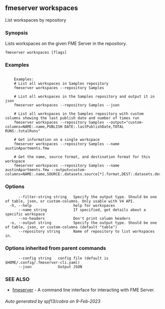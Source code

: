 ## fmeserver workspaces

List workspaces by repository

### Synopsis

Lists workspaces on the given FME Server in the repository.

```
fmeserver workspaces [flags]
```

### Examples

```

	Examples:
	# List all workspaces in Samples repository
	fmeserver workspaces --repository Samples
	
	# List all workspaces in the Samples repository and output it in json
	fmeserver workspaces --repository Samples --json
	
	# List all workspaces in the Samples repository with custom columns showing the last publish date and number of times run
	fmeserver workspaces --repository Samples --output="custom-columns=NAME:.name,PUBLISH DATE:.lastPublishDate,TOTAL RUNS:.totalRuns"
	
	# Get information on a single workspace 
	fmeserver workspaces --repository Samples --name austinApartments.fmw
	
	# Get the name, source format, and destination format for this workspace
	fmeserver workspaces --repository Samples --name austinApartments.fmw --output=custom-columns=NAME:.name,SOURCE:.datasets.source[*].format,DEST:.datasets.destination[*].format
```

### Options

```
      --filter-string string   Specify the output type. Should be one of table, json, or custom-columns. Only usable with V4 API.
  -h, --help                   help for workspaces
      --name string            If specified, get details about a specific workspace
      --no-headers             Don't print column headers
  -o, --output string          Specify the output type. Should be one of table, json, or custom-columns (default "table")
      --repository string      Name of repository to list workspaces in.
```

### Options inherited from parent commands

```
      --config string   config file (default is $HOME/.config/.fmeserver-cli.yaml)
      --json            Output JSON
```

### SEE ALSO

* [fmeserver](fmeserver.md)	 - A command line interface for interacting with FME Server.

###### Auto generated by spf13/cobra on 9-Feb-2023
